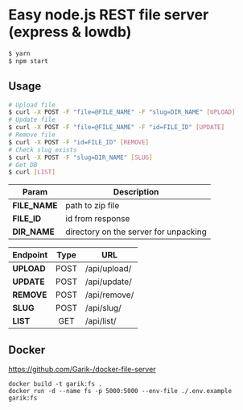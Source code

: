 # Easy node.js REST file server (express & lowdb)
```BASH
$ yarn
$ npm start
```
## Usage
```BASH
# Upload file
$ curl -X POST -F "file=@FILE_NAME" -F "slug=DIR_NAME" [UPLOAD]
# Update file
$ curl -X POST -F "file=@FILE_NAME" -F "id=FILE_ID" [UPDATE]
# Remove file
$ curl -X POST -F "id=FILE_ID" [REMOVE]
# Check slug exists
$ curl -X POST -F "slug=DIR_NAME" [SLUG]
# Get DB
$ curl [LIST]
```
| Param | Description |
| --- | --- |
| **FILE_NAME** | path to zip file |
| **FILE_ID** | id from response |
| **DIR_NAME** | directory on the server for unpacking |

| Endpoint | Type | URL |
| --- | :---:  | --- |
| **UPLOAD** | POST | /api/upload/ |
| **UPDATE** | POST | /api/update/ |
| **REMOVE** | POST | /api/remove/ |
| **SLUG** | POST | /api/slug/ |
| **LIST** | GET | /api/list/ |
## Docker
https://github.com/Garik-/docker-file-server
```SH
docker build -t garik:fs .
docker run -d --name fs -p 5000:5000 --env-file ./.env.example garik:fs
```
